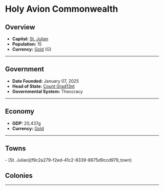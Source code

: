 <!--UNDEDITED FILE, remove this entire line if this file has been edited!-->
# <!--NAME-->Holy Avion Commonwealth<!--NAME-->

## Overview

- **Capital:** <!--CAPITAL_LINK-->[St. Julian](f9c2a279-f2ed-41c2-8339-8675d9ccd979_town)<!--CAPITAL_LINK-->
- **Population:** <!--POPULATION-->15<!--POPULATION-->
- **Currency:** <!--CURRENCY_LINK-->[Gold](Gold_currency)<!--CURRENCY_LINK--> (<!--CURRENCY_ABV-->G<!--CURRENCY_ABV-->)

---

## Government

- **Date Founded:** <!--FOUNDED-->January 07, 2025<!--FOUNDED-->
- **Head of State:** <!--LEADER_TITLE_LINK-->[Count Grad13nt](Grad13nt_user)<!--LEADER_TITLE_LINK-->
- **Governmental System:** <!--GOVERNMENT-->Theocracy<!--GOVERNMENT-->

---

## Economy

- **GDP:** <!--GDP-->20,437g<!--GDP-->
- **Currency:** <!--CURRENCY_LINK-->[Gold](Gold_currency)<!--CURRENCY_LINK-->

---

## Towns

<!--TOWNS-->- [St. Julian](f9c2a279-f2ed-41c2-8339-8675d9ccd979_town)<!--TOWNS-->

## Colonies

<!--COLONIES--><!--COLONIES-->

---